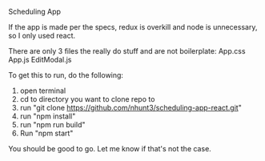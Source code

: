 Scheduling App

If the app is made per the specs, redux is overkill and node is unnecessary, so I only used react.

There are only 3 files the really do stuff and are not boilerplate:
  App.css
  App.js
  EditModal.js

To get this to run, do the following:
1. open terminal
2. cd to directory you want to clone repo to
3. run "git clone https://github.com/nhunt3/scheduling-app-react.git"
4. run "npm install"
5. run "npm run build"
6. Run "npm start"

You should be good to go. Let me know if that's not the case.
